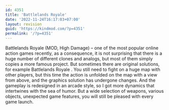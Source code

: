 ```yaml
---
id: 4351
title: 'Battlelands Royale'
date: '2022-11-24T16:17:03+07:00'
layout: revision
guid: 'https://kindmod.com/?p=4351'
permalink: '/?p=4351'
---
```


Battlelands Royale (MOD, High Damage) – one of the most popular online action games recently, as a consequence, it is not surprising that there is a huge number of different clones and analogs, but most of them simply copies a more famous project. But sometimes there are original solutions, for example Battlelands Royale . You still need to fight on a huge map with other players, but this time the action is unfolded on the map with a view from above, and the graphics solution has undergone changes. And the gameplay is redesigned in an arcade style, so I got more dynamics that intertwines with the sea of ​​humor. But a wide selection of weapons, various objects, unexpected game features, you will still be pleased with every game launch.